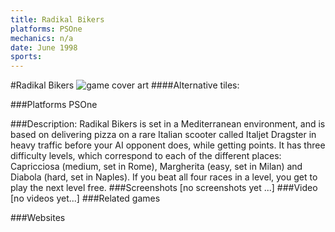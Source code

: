 ```yaml
---
title: Radikal Bikers
platforms: PSOne
mechanics: n/a
date: June 1998
sports: 
---
```

#Radikal Bikers
![game cover art](//images.igdb.com/igdb/image/upload/t_cover_big/ohkyvndysaamfuovsxle.jpg "Logo Title Text 1")
####Alternative tiles:

###Platforms
PSOne

###Description:
Radikal Bikers is set in a Mediterranean environment, and is based on delivering pizza on a rare Italian scooter called Italjet Dragster in heavy traffic before your AI opponent does, while getting points. It has three difficulty levels, which correspond to each of the different places: Capricciosa (medium, set in Rome), Margherita (easy, set in Milan) and Diabola (hard, set in Naples). If you beat all four races in a level, you get to play the next level free.
###Screenshots
[no screenshots yet ...]
###Video
[no videos yet...]
###Related games

###Websites

